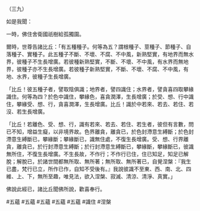 （三九）

如是我聞：

一時，佛住舍衛國祇樹給孤獨園。

爾時，世尊告諸比丘：「有五種種子。何等為五？謂根種子、莖種子、節種子、自落種子、實種子。此五種子不斷、不壞、不腐、不中風，新熟堅實，有地界而無水界，彼種子不生長增廣。若彼種新熟堅實，不斷、不壞、不中風，有水界而無地界，彼種子亦不生長增廣。若彼種子新熟堅實，不斷、不壞、不腐、不中風，有地、水界，彼種子生長增廣。

「比丘！彼五種子者，譬取陰俱識；地界者，譬四識住；水界者，譬貪喜四取攀緣識住。何等為四？於色中識住，攀緣色，喜貪潤澤，生長增廣；於受、想、行中識住，攀緣受、想、行，貪喜潤澤，生長增廣。比丘！識於中若來、若去、若住、若沒、若生長增廣。

「比丘！若離色、受、想、行，識有若來、若去、若住、若生者，彼但有言數，問已不知，增益生癡，以非境界故。色界離貪，離貪已，於色封滯意生縛斷；於色封滯意生縛斷已，攀緣斷；攀緣斷已，識無住處，不復生長增廣。受、想、行界離貪，離貪已，於行封滯意生縛斷；於行封滯意生縛斷已，攀緣斷，攀緣斷已，彼識無所住，不復生長增廣。不生長故，不作行；不作行已住，住已知足，知足已解脫；解脫已，於諸世間都無所取、無所著；無所取、無所著已，自覺涅槃：『我生已盡，梵行已立，所作已作，自知不受後有。』我說彼識不至東、西、南、北、四維、上、下，無所至趣，唯見法，欲入涅槃、寂滅、清涼、清淨、真實。」

佛說此經已，諸比丘聞佛所說，歡喜奉行。



#五蘊
#五蘊
#五蘊
#五蘊
#五蘊
#識住
#涅槃
